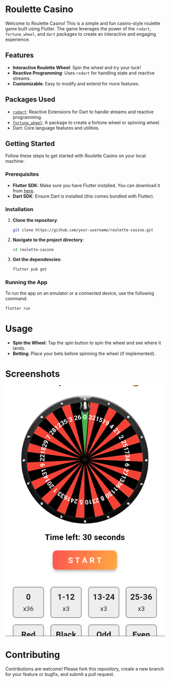 # Roulette Casino

Welcome to Roulette Casino! This is a simple and fun casino-style roulette game built using Flutter. The game leverages the power of the `rxdart`, `fortune_wheel`, and `dart` packages to create an interactive and engaging experience.

## Features

- **Interactive Roulette Wheel**: Spin the wheel and try your luck!
- **Reactive Programming**: Uses `rxdart` for handling state and reactive streams.
- **Customizable**: Easy to modify and extend for more features.

## Packages Used

- [`rxdart`](https://pub.dev/packages/rxdart): Reactive Extensions for Dart to handle streams and reactive programming.
- [`fortune_wheel`](https://pub.dev/packages/fortune_wheel): A package to create a fortune wheel or spinning wheel.
- Dart: Core language features and utilities.

## Getting Started

Follow these steps to get started with Roulette Casino on your local machine:

### Prerequisites

- **Flutter SDK**: Make sure you have Flutter installed. You can download it from [here](https://flutter.dev/docs/get-started/install).
- **Dart SDK**: Ensure Dart is installed (this comes bundled with Flutter).

### Installation

1. **Clone the repository**:
    ```bash
    git clone https://github.com/your-username/roulette-casino.git
    ```
2. **Navigate to the project directory**:
    ```bash
    cd roulette-casino
    ```
3. **Get the dependencies**:
    ```bash
    flutter pub get
    ```

### Running the App

To run the app on an emulator or a connected device, use the following command:

```bash
flutter run
```

# Usage
- **Spin the Wheel**: Tap the spin button to spin the wheel and see where it lands.
- **Betting**: Place your bets before spinning the wheel (if implemented).

# Screenshots
![Image Description](https://github.com/Jawadyyy/Flutter_Casino-Roulette/blob/main/images/game.PNG)

# Contributing
Contributions are welcome! Please fork this repository, create a new branch for your feature or bugfix, and submit a pull request.
